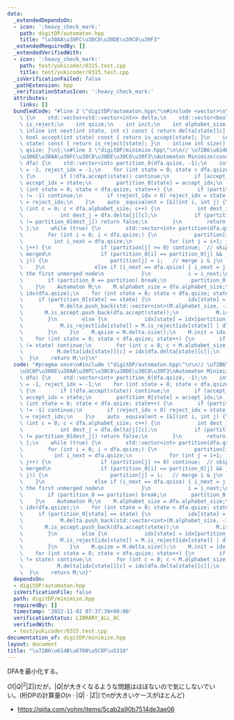 ```yaml
---
data:
  _extendedDependsOn:
  - icon: ':heavy_check_mark:'
    path: digitDP/automaton.hpp
    title: "\u30AA\u30FC\u30C8\u30DE\u30C8\u30F3"
  _extendedRequiredBy: []
  _extendedVerifiedWith:
  - icon: ':heavy_check_mark:'
    path: test/yukicoder/0315.test.cpp
    title: test/yukicoder/0315.test.cpp
  _isVerificationFailed: false
  _pathExtension: hpp
  _verificationStatusIcon: ':heavy_check_mark:'
  attributes:
    links: []
  bundledCode: "#line 2 \"digitDP/automaton.hpp\"\n#include <vector>\n\nstruct Automaton\
    \ {\n    std::vector<std::vector<int>> delta;\n    std::vector<bool> is_accept,\
    \ is_reject;\n    int qsize;\n    int init;\n    int alphabet_size = 10;\n   \
    \ inline int next(int state, int c) const { return delta[state][c]; }\n    inline\
    \ bool accept(int state) const { return is_accept[state]; }\n    inline bool reject(int\
    \ state) const { return is_reject[state]; }\n    inline int size() const {return\
    \ qsize; }\n};\n#line 3 \"digitDP/minimize.hpp\"\n\n// \u72B6\u614B\u6700\u5C0F\
    \u306E\u30AA\u30FC\u30C8\u30DE\u30C8\u30F3\nAutomaton Minimize(const Automaton&\
    \ dfa) {\n    std::vector<int> partition_0(dfa.qsize, -1);\n    int accept_idx\
    \ = -1, reject_idx = -1;\n    for (int state = 0; state < dfa.qsize; state++)\
    \ {\n        if (!dfa.accept(state)) continue;\n        if (accept_idx == -1)\
    \ accept_idx = state;\n        partition_0[state] = accept_idx;\n    }\n    for\
    \ (int state = 0; state < dfa.qsize; state++) {\n        if (partition_0[state]\
    \ != -1) continue;\n        if (reject_idx < 0) reject_idx = state;\n        partition_0[state]\
    \ = reject_idx;\n    }\n    auto _equivalent = [&](int i, int j) {\n        for\
    \ (int c = 0; c < dfa.alphabet_size; c++) {\n            int dest_i = dfa.delta[i][c];\n\
    \            int dest_j = dfa.delta[j][c];\n            if (partition_0[dest_i]\
    \ != partition_0[dest_j]) return false;\n        }\n        return true;\n   \
    \ };\n    while (true) {\n        std::vector<int> partition(dfa.qsize, -1);\n\
    \        for (int i = 0; i < dfa.qsize;) {\n            partition[i] = i;\n  \
    \          int i_next = dfa.qsize;\n            for (int j = i+1; j < dfa.qsize;\
    \ j++) {\n                if (partition[j] >= 0) continue;  // skip if j is already\
    \ merged\n                if (partition_0[i] == partition_0[j] && _equivalent(i,\
    \ j)) {\n                    partition[j] = i;   // merge i & j\n            \
    \    }\n                else if (i_next == dfa.qsize) { i_next = j; }  // keep\
    \ the first unmerged node\n            }\n            i = i_next;\n        }\n\
    \        if (partition_0 == partition) break;\n        partition_0 = move(partition);\n\
    \    }\n    Automaton M;\n    M.alphabet_size = dfa.alphabet_size;\n    std::vector<int>\
    \ idx(dfa.qsize);\n    for (int state = 0; state < dfa.qsize; state++) {\n   \
    \     if (partition_0[state] == state) {\n            idx[state] = M.delta.size();\n\
    \            M.delta.push_back(std::vector<int>(M.alphabet_size, -1));\n     \
    \       M.is_accept.push_back(dfa.accept(state));\n            M.is_reject.push_back(dfa.reject(state));\n\
    \        }\n        else {\n            idx[state] = idx[partition_0[state]];\n\
    \            M.is_reject[idx[state]] = M.is_reject[idx[state]] | dfa.reject(state);\n\
    \        }\n    }\n    M.qsize = M.delta.size();\n    M.init = idx[dfa.init];\n\
    \    for (int state = 0; state < dfa.qsize; state++) {\n        if (partition_0[state]\
    \ != state) continue;\n        for (int c = 0; c < M.alphabet_size; c++) {\n \
    \           M.delta[idx[state]][c] = idx[dfa.delta[state][c]];\n        }\n  \
    \  }\n    return M;\n}\n"
  code: "#pragma once\n#include \"digitDP/automaton.hpp\"\n\n// \u72B6\u614B\u6700\
    \u5C0F\u306E\u30AA\u30FC\u30C8\u30DE\u30C8\u30F3\nAutomaton Minimize(const Automaton&\
    \ dfa) {\n    std::vector<int> partition_0(dfa.qsize, -1);\n    int accept_idx\
    \ = -1, reject_idx = -1;\n    for (int state = 0; state < dfa.qsize; state++)\
    \ {\n        if (!dfa.accept(state)) continue;\n        if (accept_idx == -1)\
    \ accept_idx = state;\n        partition_0[state] = accept_idx;\n    }\n    for\
    \ (int state = 0; state < dfa.qsize; state++) {\n        if (partition_0[state]\
    \ != -1) continue;\n        if (reject_idx < 0) reject_idx = state;\n        partition_0[state]\
    \ = reject_idx;\n    }\n    auto _equivalent = [&](int i, int j) {\n        for\
    \ (int c = 0; c < dfa.alphabet_size; c++) {\n            int dest_i = dfa.delta[i][c];\n\
    \            int dest_j = dfa.delta[j][c];\n            if (partition_0[dest_i]\
    \ != partition_0[dest_j]) return false;\n        }\n        return true;\n   \
    \ };\n    while (true) {\n        std::vector<int> partition(dfa.qsize, -1);\n\
    \        for (int i = 0; i < dfa.qsize;) {\n            partition[i] = i;\n  \
    \          int i_next = dfa.qsize;\n            for (int j = i+1; j < dfa.qsize;\
    \ j++) {\n                if (partition[j] >= 0) continue;  // skip if j is already\
    \ merged\n                if (partition_0[i] == partition_0[j] && _equivalent(i,\
    \ j)) {\n                    partition[j] = i;   // merge i & j\n            \
    \    }\n                else if (i_next == dfa.qsize) { i_next = j; }  // keep\
    \ the first unmerged node\n            }\n            i = i_next;\n        }\n\
    \        if (partition_0 == partition) break;\n        partition_0 = move(partition);\n\
    \    }\n    Automaton M;\n    M.alphabet_size = dfa.alphabet_size;\n    std::vector<int>\
    \ idx(dfa.qsize);\n    for (int state = 0; state < dfa.qsize; state++) {\n   \
    \     if (partition_0[state] == state) {\n            idx[state] = M.delta.size();\n\
    \            M.delta.push_back(std::vector<int>(M.alphabet_size, -1));\n     \
    \       M.is_accept.push_back(dfa.accept(state));\n            M.is_reject.push_back(dfa.reject(state));\n\
    \        }\n        else {\n            idx[state] = idx[partition_0[state]];\n\
    \            M.is_reject[idx[state]] = M.is_reject[idx[state]] | dfa.reject(state);\n\
    \        }\n    }\n    M.qsize = M.delta.size();\n    M.init = idx[dfa.init];\n\
    \    for (int state = 0; state < dfa.qsize; state++) {\n        if (partition_0[state]\
    \ != state) continue;\n        for (int c = 0; c < M.alphabet_size; c++) {\n \
    \           M.delta[idx[state]][c] = idx[dfa.delta[state][c]];\n        }\n  \
    \  }\n    return M;\n}"
  dependsOn:
  - digitDP/automaton.hpp
  isVerificationFile: false
  path: digitDP/minimize.hpp
  requiredBy: []
  timestamp: '2022-11-02 07:37:39+09:00'
  verificationStatus: LIBRARY_ALL_AC
  verifiedWith:
  - test/yukicoder/0315.test.cpp
documentation_of: digitDP/minimize.hpp
layout: document
title: "\u72B6\u614B\u6700\u5C0F\u5316"
---
```


DFAを最小化する。

$O(|Q|^2|Σ|)$だが，$|Q|$が大きくなるような問題はほぼないので気にしないでいい。(桁DPの計算量$O(n\cdot|Q|\cdot|Σ|)$で$n$が大きいケースがほとんど)

- https://qiita.com/yohm/items/5cab2a90b7514de3ae06
